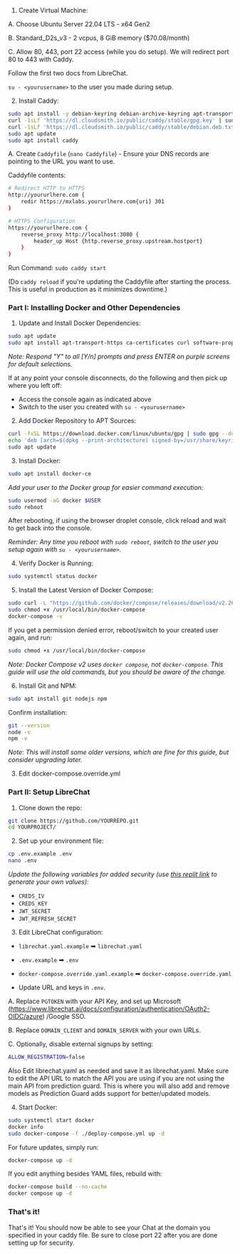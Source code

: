 

1. Create Virtual Machine:

A. Choose Ubuntu Server 22.04 LTS - x64 Gen2

B. Standard_D2s_v3 - 2 vcpus, 8 GiB memory ($70.08/month)

C. Allow 80, 443, port 22 access (while you do setup). We will redirect port 80 to 443 with Caddy.

Follow the first two docs from LibreChat.

`su - <yourusername>` to the user you made during setup.

2. Install Caddy:

```bash
sudo apt install -y debian-keyring debian-archive-keyring apt-transport-https curl
curl -1sLf 'https://dl.cloudsmith.io/public/caddy/stable/gpg.key' | sudo gpg --dearmor -o /usr/share/keyrings/caddy-stable-archive-keyring.gpg
curl -1sLf 'https://dl.cloudsmith.io/public/caddy/stable/debian.deb.txt' | sudo tee /etc/apt/sources.list.d/caddy-stable.list
sudo apt update
sudo apt install caddy
```

A. Create `Caddyfile` (`nano Caddyfile`) - Ensure your DNS records are pointing to the URL you want to use.

Caddyfile contents:

```bash
# Redirect HTTP to HTTPS
http://yoururlhere.com {
    redir https://mxlabs.yoururlhere.com{uri} 301
}

# HTTPS Configuration
https://yoururlhere.com {
    reverse_proxy http://localhost:3080 {
        header_up Host {http.reverse_proxy.upstream.hostport}
    }
}
```

Run Command: `sudo caddy start`

(Do `caddy reload` if you're updating the Caddyfile after starting the process. This is useful in production as it minimizes downtime.)


### Part I: Installing Docker and Other Dependencies

1. Update and Install Docker Dependencies:

```bash
sudo apt update
sudo apt install apt-transport-https ca-certificates curl software-properties-common gnupg lsb-release
```

_Note: Respond "Y" to all [Y/n] prompts and press ENTER on purple screens for default selections._

If at any point your console disconnects, do the following and then pick up where you left off:
- Access the console again as indicated above
- Switch to the user you created with `su - <yourusername>`

2. Add Docker Repository to APT Sources:

```bash
curl -fsSL https://download.docker.com/linux/ubuntu/gpg | sudo gpg --dearmor -o /usr/share/keyrings/docker-archive-keyring.gpg
echo 'deb [arch=$(dpkg --print-architecture) signed-by=/usr/share/keyrings/docker-archive-keyring.gpg] https://download.docker.com/linux/ubuntu $(lsb_release -cs) stable' | sudo tee /etc/apt/sources.list.d/docker.list > /dev/null
sudo apt update
```

3. Install Docker:

```bash
sudo apt install docker-ce
```

_Add your user to the Docker group for easier command execution:_

```bash
sudo usermod -aG docker $USER
sudo reboot
```

After rebooting, if using the browser droplet console, click reload and wait to get back into the console.

_Reminder: Any time you reboot with `sudo reboot`, switch to the user you setup again with `su - <yourusername>`._

4. Verify Docker is Running:

```bash
sudo systemctl status docker
```

5. Install the Latest Version of Docker Compose:

```bash
sudo curl -L "https://github.com/docker/compose/releases/download/v2.26.1/docker-compose-$(uname -s)-$(uname -m)" -o /usr/local/bin/docker-compose
sudo chmod +x /usr/local/bin/docker-compose
docker-compose -v
```

If you get a permission denied error, reboot/switch to your created user again, and run:

```bash
sudo chmod +x /usr/local/bin/docker-compose
```

_Note: Docker Compose v2 uses `docker compose`, not `docker-compose`. This guide will use the old commands, but you should be aware of the change._

6. Install Git and NPM:

```bash
sudo apt install git nodejs npm
```

Confirm installation:

```bash
git --version
node -v
npm -v
```

_Note: This will install some older versions, which are fine for this guide, but consider upgrading later._

3. Edit docker-compose.override.yml

### Part II: Setup LibreChat

1. Clone down the repo:

```bash
git clone https://github.com/YOURREPO.git
cd YOURPROJECT/
```

2. Set up your environment file:

```bash
cp .env.example .env
nano .env
```

_Update the following variables for added security (use [this replit link](https://replit.com/@daavila/crypto#index.js) to generate your own values):_

- `CREDS_IV`
- `CREDS_KEY`
- `JWT_SECRET`
- `JWT_REFRESH_SECRET`

3. Edit LibreChat configuration:

- `librechat.yaml.example` ➡ `librechat.yaml`
- `.env.example` ➡ `.env`
- `docker-compose.override.yaml.example` ➡ `docker-compose.override.yaml`

- Update URL and keys in `.env`.

A. Replace `PGTOKEN` with your API Key, and set up Microsoft (https://www.librechat.ai/docs/configuration/authentication/OAuth2-OIDC/azure) /Google SSO.

B. Replace `DOMAIN_CLIENT` and `DOMAIN_SERVER` with your own URLs. 

C. Optionally, disable external signups by setting:

```bash
ALLOW_REGISTRATION=false
```

Also Edit librechat.yaml as needed and save it as librechat.yaml. Make sure to edit the API URL to match the API you are using if you are not using the main API from prediction guard. This is where you will also add and remove models as Prediction Guard adds support for better/updated models. 



4. Start Docker:

```bash
sudo systemctl start docker
docker info
sudo docker-compose -f ./deploy-compose.yml up -d
```

For future updates, simply run:

```bash
docker-compose up -d
```

If you edit anything besides YAML files, rebuild with:

```bash
docker-compose build --no-cache
docker compose up -d
```

### That's it!

That's it! You should now be able to see your Chat at the domain you specified in your caddy file. Be sure to close port 22 after you are done setting up for security.  
